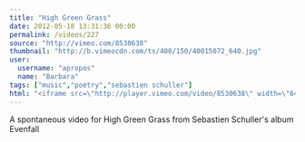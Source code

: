 ```yaml
---
title: "High Green Grass"
date: 2012-05-18 13:31:36 00:00
permalink: /videos/227
source: "http://vimeo.com/8530638"
thumbnail: "http://b.vimeocdn.com/ts/400/150/40015072_640.jpg"
user:
  username: "apropos"
  name: "Barbara"
tags: ["music","poetry","sebastien schuller"]
html: "<iframe src=\"http://player.vimeo.com/video/8530638\" width=\"640\" height=\"480\" frameborder=\"0\" webkitallowfullscreen mozallowfullscreen allowfullscreen></iframe>"
---
```


A spontaneous video for High Green Grass from Sebastien Schuller's album Evenfall